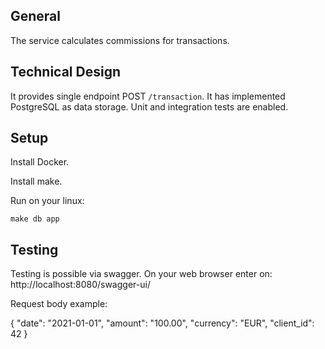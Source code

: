 ## General ##

The service calculates commissions for transactions.

## Technical Design ##

It provides single endpoint POST `/transaction`.
It has implemented PostgreSQL as data storage. 
Unit and integration tests are enabled.


## Setup ##

Install Docker. 

Install make.

Run on your linux:

`make db app`

## Testing ##

Testing is possible via swagger. On your web browser enter on:
http://localhost:8080/swagger-ui/


Request body example:

{
  "date": "2021-01-01",
  "amount": "100.00",
  "currency": "EUR",
  "client_id": 42
}


